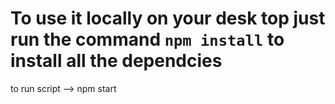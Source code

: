 # To use it locally on your desk top just run the command `npm install` to install all the dependcies
to run script --> npm start

